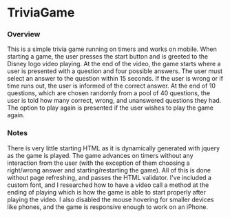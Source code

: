# TriviaGame

### Overview
This is a simple trivia game running on timers and works on mobile. When starting a game, the user presses the start button and is greeted to the Disney logo video playing. At the end of the video, the game starts where a user is presented with a question and four possible answers. The user must select an answer to the question within 15 seconds. If the user is wrong or if time runs out, the user is informed of the correct answer. At the end of 10 questions, which are chosen randomly from a pool of 40 questions, the user is told how many correct, wrong, and unanswered questions they had. The option to play again is presented if the user wishes to play the game again.  
### Notes

There is very little starting HTML as it is dynamically generated with jquery as the game is played. The game advances on timers without any interaction from the user (with the exception of them choosing a right/wrong answer and starting/restarting the game). All of this is done without page refreshing, and passes the HTML validator. I've included a custom font, and I researched how to have a video call a method at the ending of playing which is how the game is able to start properly after playing the video. I also disabled the mouse hovering for smaller devices like phones, and the game is responsive enough to work on an iPhone. 

